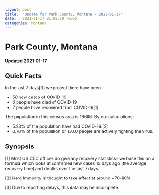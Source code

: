 ```yaml
---
layout: post
title:  "Update for Park County, Montana - 2021-01-17"
date:   2021-01-17 01:01:29 -0600
categories: Montana
---
```


# Park County, Montana
#### Updated 2021-01-17

## Quick Facts

In the last 7 days[3] we project there have been
- *58* new cases of COVID-19
- *0* people have died of COVID-19
- *7* people have recovered from COVID-19[1]

The population in this census area is 16606. By our calculations:
- 5.93% of the population have had COVID-19.[2]
- 0.78% of the population or 130.0 people are actively fighting the virus.

## Synopsis




[1] Most US CDC offices do give any recovery statistics- we base this on a formula which looks at confirmed new cases
15 days ago (the average recovery time) and deaths over the last 7 days.

[2] Herd Immunity is thought to take effect at around ~70-80%

[3] Due to reporting delays, this data may be incomplete.
 
    